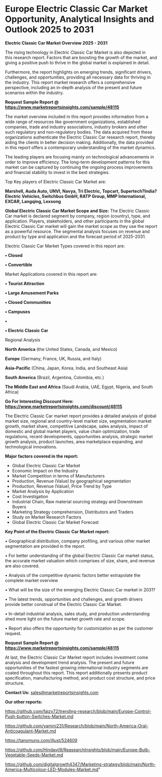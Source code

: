 # Europe Electric Classic Car Market Opportunity, Analytical Insights and Outlook 2025 to 2031

<Strong> Electric Classic Car Market Overview 2025 - 2031</strong>

The rising technology in Electric Classic Car Market is also depicted in this research report. Factors that are boosting the growth of the market, and giving a positive push to thrive in the global market is explained in detail.

Furthermore, the report highlights on emerging trends, significant drivers, challenges, and opportunities, providing all necessary data for thriving in the industry. This report market research offers a comprehensive perspective, including an in-depth analysis of the present and future scenarios within the industry.

<strong>Request Sample Report @ <a href=https://www.marketreportsinsights.com/sample/48115>https://www.marketreportsinsights.com/sample/48115</a></strong>

The market overview included in this report provides information from a wide range of resources like government organizations, established companies, trade and industry associations, industry brokers and other such regulatory and non-regulatory bodies. The data acquired from these organizations authenticate the Electric Classic Car research report, thereby aiding the clients in better decision making. Additionally, the data provided in this report offers a contemporary understanding of the market dynamics.

The leading players are focusing mainly on technological advancements in order to improve efficiency. The long-term development patterns for this market can be captured by continuing the ongoing process improvements and financial stability to invest in the best strategies.

Top Key players of Electric Classic Car Market are:

<strong>Marshell, Auda Auto, UNVI, Navya, Tri Electric, Topcart, Supertech?India?Electric Vehicles, Switchbus GmbH, RATP Group, MMP International, EXCAR, Langqing, Lexsong</strong>

<strong><b>Global Electric Classic Car Market Scope and Size:</b></strong>
The Electric Classic Car market is declared segment by company, region (country), type, and application. Players, stakeholders, and other participants in the global Electric Classic Car market will gain the market scope as they use the report as a powerful resource. The segmental analysis focuses on revenue and product by type and application and the forecast period of 2025-2031.

Electric Classic Car Market Types covered in this report are:

<strong>•  Closed

•  Convertible</strong>

Market Applications covered in this report are:

<strong>•  Tourist Attraction

•  Large Amusement Parks

•  Closed Communities

•  Campuses

•  

•  Electric Classic Car</strong> 

Regional Analysis

<strong>North America</strong> (the United States, Canada, and Mexico)

<strong>Europe</strong> (Germany, France, UK, Russia, and Italy)

<strong>Asia-Pacific</strong> (China, Japan, Korea, India, and Southeast Asia)

<strong>South America</strong> (Brazil, Argentina, Colombia, etc.)

<strong>The Middle East and Africa</strong> (Saudi Arabia, UAE, Egypt, Nigeria, and South Africa)

<strong>Go For Interesting Discount Here: <a href=https://www.marketreportsinsights.com/discount/48115>https://www.marketreportsinsights.com/discount/48115</a></strong>

The Electric Classic Car market report provides a detailed analysis of global market size, regional and country-level market size, segmentation market growth, market share, competitive Landscape, sales analysis, impact of domestic and global market players, value chain optimization, trade regulations, recent developments, opportunities analysis, strategic market growth analysis, product launches, area marketplace expanding, and technological innovations.

<strong><b>Major factors covered in the report:</b></strong>
<ul>
  <li>Global Electric Classic Car Market </li>
  <li>Economic Impact on the Industry</li>
  <li>Market Competition in terms of Manufacturers</li>
  <li>Production, Revenue (Value) by geographical segmentation</li>
  <li>Production, Revenue (Value), Price Trend by Type</li>
  <li>Market Analysis by Application</li>
  <li>Cost Investigation</li>
  <li>Industrial Chain, Raw material sourcing strategy and Downstream Buyers</li>
  <li>Marketing Strategy comprehension, Distributors and Traders</li>
  <li>Study on Market Research Factors</li>
  <li>Global Electric Classic Car Market Forecast</li>
</ul>

<strong><b>Key Point of the Electric Classic Car Market report:</b></strong>

• Geographical distribution, company profiling, and various other market segmentation are provided in the report.

• For better understanding of the global Electric Classic Car market status, the accurate market valuation which comprises of size, share, and revenue are also covered.

• Analysis of the competitive dynamic factors better extrapolate the complete market overview

• What will be the size of the emerging Electric Classic Car market in 2031?

• The latest trends, opportunities and challenges, and growth drivers provide better construal of the Electric Classic Car Market.

• In-detail industrial analysis, sales study, and production understanding shed more light on the future market growth rate and scope.

• Report also offers the opportunity for customization as per the customer request.

<strong>Request Sample Report @ <a href=https://www.marketreportsinsights.com/sample/48115>https://www.marketreportsinsights.com/sample/48115</a></strong>

At last, the Electric Classic Car Market report includes investment come analysis and development trend analysis. The present and future opportunities of the fastest growing international industry segments are coated throughout this report. This report additionally presents product specification, manufacturing method, and product cost structure, and price structure.

<strong>Contact Us:</strong>
sales@marketreportsinsights.com

<strong>Our other reports:</strong>

<a href=https://github.com/faizy72/trending-research/blob/main/Europe-Control-Push-button-Switches-Market.md>https://github.com/faizy72/trending-research/blob/main/Europe-Control-Push-button-Switches-Market.md</a>

<a href=https://github.com/yamini231/Research/blob/main/North-America-Oral-Anticoagulant-Market.md>https://github.com/yamini231/Research/blob/main/North-America-Oral-Anticoagulant-Market.md</a>

<a href=https://tanomuno.com/illust/524609>https://tanomuno.com/illust/524609</a>

<a href=https://github.com/Hindavii9/ReasearchInsights/blob/main/Europe-Bulb-Vegetable-Seeds-Market.md>https://github.com/Hindavii9/ReasearchInsights/blob/main/Europe-Bulb-Vegetable-Seeds-Market.md</a>

<a href=https://github.com/digitalgrowth4347/Marketing-strategy/blob/main/North-America-Multicolour-LED-Modules-Market.md>https://github.com/digitalgrowth4347/Marketing-strategy/blob/main/North-America-Multicolour-LED-Modules-Market.md</a>"
